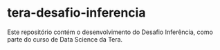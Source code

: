 # tera-desafio-inferencia
Este repositório contém o desenvolvimento do Desafio Inferência, como parte do curso de Data Science da Tera.
